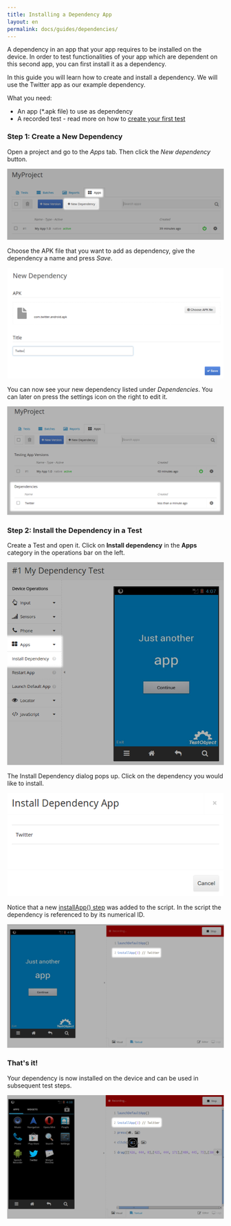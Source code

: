 ```yaml
---
title: Installing a Dependency App
layout: en
permalink: docs/guides/dependencies/
---
```


A dependency in an app that your app requires to be installed on the device. In order to test functionalities of your app which are dependent on this second app, you can first install it as a dependency.

In this guide you will learn how to create and install a dependency. We will use the Twitter app as our example dependency.

What you need:

+ An app (*.apk file) to use as dependency
+ A recorded test - read more on how to [create your first test](http://localhost:4000/docs/getting-started/first-test/ "Running Your First Test Tutorial")




### Step 1: Create a New Dependency

Open a project and go to the *Apps* tab. Then click the *New dependency* button.

<img class="center shadow" src="/img/guides/dependency/dependency-01.png">

Choose the APK file that you want to add as dependency, give the dependency a name and press *Save*.

<img class="center shadow" src="/img/guides/dependency/dependency-02.png">

You can now see your new dependency listed under *Dependencies*. You can later on press the settings icon on the right to edit it.

<img class="center shadow" src="/img/guides/dependency/dependency-03.png">




### Step 2: Install the Dependency in a Test

Create a Test and open it. Click on **Install dependency** in the **Apps** category in the operations bar on the left.

<img class="center shadow" src="/img/guides/dependency/dependency-04.png">

The Install Dependency dialog pops up. Click on the dependency you would like to install.

<img class="center shadow" src="/img/guides/dependency/dependency-05.png">

Notice that a new [installApp() step](/docs/api/apps/#install) was added to the script. In the script the dependency is referenced to by its numerical ID.

<img class="center shadow" src="/img/guides/dependency/dependency-06.png">




### That's it!

Your dependency is now installed on the device and can be used in subsequent test steps.

<img class="center shadow" src="/img/guides/dependency/dependency-07.png">
